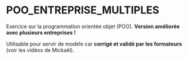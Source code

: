 # POO_ENTREPRISE_MULTIPLES

Exercice sur la programmation orientée objet (POO).
**Version améliorée avec plusieurs entreprises !**

Utilisable pour servir de modèle car **corrigé et validé par les formateurs** (voir les vidéos de Mickaël).


